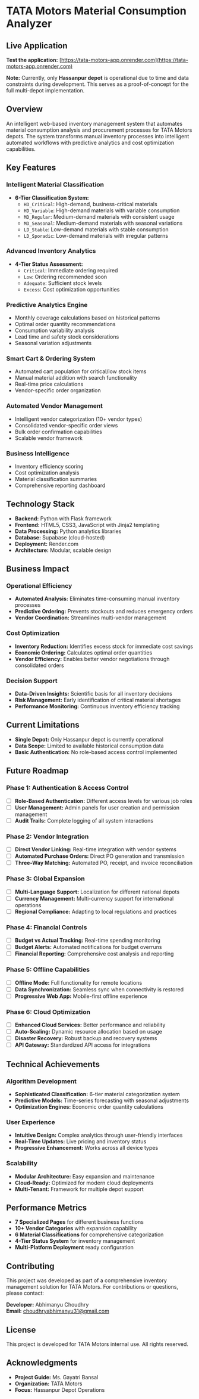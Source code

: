 # TATA Motors Material Consumption Analyzer

## Live Application

**Test the application:** [https://tata-motors-app.onrender.com](https://tata-motors-app.onrender.com)

**Note:** Currently, only **Hassanpur depot** is operational due to time and data constraints during development. This serves as a proof-of-concept for the full multi-depot implementation.

## Overview

An intelligent web-based inventory management system that automates material consumption analysis and procurement processes for TATA Motors depots. The system transforms manual inventory processes into intelligent automated workflows with predictive analytics and cost optimization capabilities.

## Key Features

### Intelligent Material Classification
- **6-Tier Classification System:**
  - `HD_Critical`: High-demand, business-critical materials
  - `HD_Variable`: High-demand materials with variable consumption
  - `MD_Regular`: Medium-demand materials with consistent usage
  - `MD_Seasonal`: Medium-demand materials with seasonal variations
  - `LD_Stable`: Low-demand materials with stable consumption
  - `LD_Sporadic`: Low-demand materials with irregular patterns

### Advanced Inventory Analytics
- **4-Tier Status Assessment:**
  - `Critical`: Immediate ordering required
  - `Low`: Ordering recommended soon
  - `Adequate`: Sufficient stock levels
  - `Excess`: Cost optimization opportunities

### Predictive Analytics Engine
- Monthly coverage calculations based on historical patterns
- Optimal order quantity recommendations
- Consumption variability analysis
- Lead time and safety stock considerations
- Seasonal variation adjustments

### Smart Cart & Ordering System
- Automated cart population for critical/low stock items
- Manual material addition with search functionality
- Real-time price calculations
- Vendor-specific order organization

### Automated Vendor Management
- Intelligent vendor categorization (10+ vendor types)
- Consolidated vendor-specific order views
- Bulk order confirmation capabilities
- Scalable vendor framework

### Business Intelligence
- Inventory efficiency scoring
- Cost optimization analysis
- Material classification summaries
- Comprehensive reporting dashboard

## Technology Stack

- **Backend:** Python with Flask framework
- **Frontend:** HTML5, CSS3, JavaScript with Jinja2 templating
- **Data Processing:** Python analytics libraries
- **Database:** Supabase (cloud-hosted)
- **Deployment:** Render.com
- **Architecture:** Modular, scalable design

## Business Impact

### Operational Efficiency
- **Automated Analysis:** Eliminates time-consuming manual inventory processes
- **Predictive Ordering:** Prevents stockouts and reduces emergency orders
- **Vendor Coordination:** Streamlines multi-vendor management

### Cost Optimization
- **Inventory Reduction:** Identifies excess stock for immediate cost savings
- **Economic Ordering:** Calculates optimal order quantities
- **Vendor Efficiency:** Enables better vendor negotiations through consolidated orders

### Decision Support
- **Data-Driven Insights:** Scientific basis for all inventory decisions
- **Risk Management:** Early identification of critical material shortages
- **Performance Monitoring:** Continuous inventory efficiency tracking

## Current Limitations

- **Single Depot:** Only Hassanpur depot is currently operational
- **Data Scope:** Limited to available historical consumption data
- **Basic Authentication:** No role-based access control implemented

## Future Roadmap

### Phase 1: Authentication & Access Control
- [ ] **Role-Based Authentication:** Different access levels for various job roles
- [ ] **User Management:** Admin panels for user creation and permission management
- [ ] **Audit Trails:** Complete logging of all system interactions

### Phase 2: Vendor Integration
- [ ] **Direct Vendor Linking:** Real-time integration with vendor systems
- [ ] **Automated Purchase Orders:** Direct PO generation and transmission
- [ ] **Three-Way Matching:** Automated PO, receipt, and invoice reconciliation

### Phase 3: Global Expansion
- [ ] **Multi-Language Support:** Localization for different national depots
- [ ] **Currency Management:** Multi-currency support for international operations
- [ ] **Regional Compliance:** Adapting to local regulations and practices

### Phase 4: Financial Controls
- [ ] **Budget vs Actual Tracking:** Real-time spending monitoring
- [ ] **Budget Alerts:** Automated notifications for budget overruns
- [ ] **Financial Reporting:** Comprehensive cost analysis and reporting

### Phase 5: Offline Capabilities
- [ ] **Offline Mode:** Full functionality for remote locations
- [ ] **Data Synchronization:** Seamless sync when connectivity is restored
- [ ] **Progressive Web App:** Mobile-first offline experience

### Phase 6: Cloud Optimization
- [ ] **Enhanced Cloud Services:** Better performance and reliability
- [ ] **Auto-Scaling:** Dynamic resource allocation based on usage
- [ ] **Disaster Recovery:** Robust backup and recovery systems
- [ ] **API Gateway:** Standardized API access for integrations

## Technical Achievements

### Algorithm Development
- **Sophisticated Classification:** 6-tier material categorization system
- **Predictive Models:** Time-series forecasting with seasonal adjustments
- **Optimization Engines:** Economic order quantity calculations

### User Experience
- **Intuitive Design:** Complex analytics through user-friendly interfaces
- **Real-Time Updates:** Live pricing and inventory status
- **Progressive Enhancement:** Works across all device types

### Scalability
- **Modular Architecture:** Easy expansion and maintenance
- **Cloud-Ready:** Optimized for modern cloud deployments
- **Multi-Tenant:** Framework for multiple depot support

## Performance Metrics

- **7 Specialized Pages** for different business functions
- **10+ Vendor Categories** with expansion capability
- **6 Material Classifications** for comprehensive categorization
- **4-Tier Status System** for inventory management
- **Multi-Platform Deployment** ready configuration

## Contributing

This project was developed as part of a comprehensive inventory management solution for TATA Motors. For contributions or questions, please contact:

**Developer:** Abhimanyu Choudhry  
**Email:** choudhryabhimanyu31@gmail.com  

## License

This project is developed for TATA Motors internal use. All rights reserved.

## Acknowledgments

- **Project Guide:** Ms. Gayatri Bansal
- **Organization:** TATA Motors
- **Focus:** Hassanpur Depot Operations
